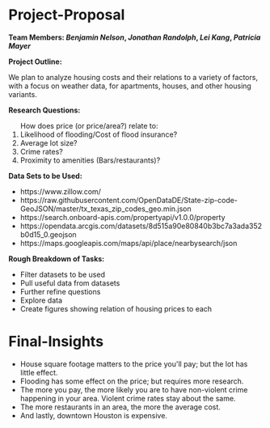 # Project-Proposal

<span><strong>Team Members: *Benjamin Nelson*, *Jonathan Randolph*, *Lei Kang*, *Patricia Mayer*</strong></span>

<p><strong>Project Outline:</strong></p>

<p>We plan to analyze housing costs and their relations to a variety of factors, with a focus on weather data, for apartments, houses, and other housing variants.</p>

<p><strong>Research Questions:</strong></p>

<p><ol>How does price (or price/area?) relate to:
  
  <li>Likelihood of flooding/Cost of flood insurance?</li>
  <li>Average lot size?</li>
  <li>Crime rates?</li>
  <li>Proximity to amenities (Bars/restaurants)?</li></ol></p>
  
<p><strong>Data Sets to be Used:</strong></p>

<p><ul>
  <li>https://www.zillow.com/</li>
  <li>https://raw.githubusercontent.com/OpenDataDE/State-zip-code-GeoJSON/master/tx_texas_zip_codes_geo.min.json</li>
  <li>https://search.onboard-apis.com/propertyapi/v1.0.0/property</li>
  <li>https://opendata.arcgis.com/datasets/8d515a90e80840b3bc7a3ada352b0d15_0.geojson</li>
  <li>https://maps.googleapis.com/maps/api/place/nearbysearch/json</li></ul></p>

<p><strong>Rough Breakdown of Tasks:</strong></p>

<p><ul>
  <li>Filter datasets to be used</li>
  <li>Pull useful data from datasets</li>
  <li>Further refine questions</li>
  <li>Explore data</li>
  <li>Create figures showing relation of housing prices to each</li></ul></p>

# Final-Insights

<p><ul>
  <li>House square footage matters to the price you'll pay; but the lot has little effect.</li>
  <li>Flooding has some effect on the price; but requires more research.</li>
  <li>The more you pay, the more likely you are to have non-violent crime happening in your area. Violent crime rates stay about the same.</li>
  <li>The more restaurants in an area, the more the average cost.</li>
  <li>And lastly, downtown Houston is expensive.</li></ul></p>
